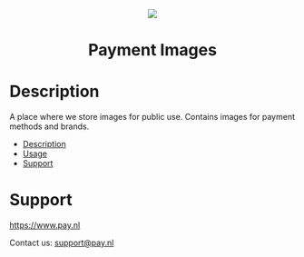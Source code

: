 <p align="center">
  <img src="https://www.pay.nl/uploads/1/brands/main_logo.png" />
</p>
<h1 align="center">Payment Images</h1>

# Description

A place where we store images for public use. Contains images for payment methods and brands.

- [Description](#description)
- [Usage](#usage)
- [Support](#support)

# Support
https://www.pay.nl

Contact us: support@pay.nl


